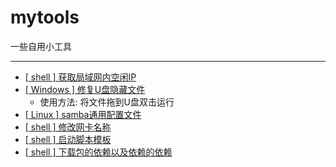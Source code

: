 # mytools
一些自用小工具

-------

- [[ shell ] 获取局域网内空闲IP](https://github.com/weiyingjie/mytools/blob/main/get_free_ip.sh)
- [[ Windows ] 修复U盘隐藏文件](https://github.com/weiyingjie/mytools/blob/main/%E4%BF%AE%E5%A4%8DU%E7%9B%98%E9%9A%90%E8%97%8F%E6%96%87%E4%BB%B6.vbs)
  - 使用方法: 将文件拖到U盘双击运行
- [[ Linux ] samba通用配置文件](https://github.com/weiyingjie/mytools/blob/main/smb.conf)
- [[ shell ] 修改网卡名称](https://github.com/weiyingjie/mytools/blob/main/change_ifname.sh)
- [[ shell ] 启动脚本模板](https://github.com/weiyingjie/mytools/blob/main/ntop)
- [[ shell ] 下载包的依赖以及依赖的依赖](https://github.com/weiyingjie/mytools/blob/main/deb_depends.sh)
